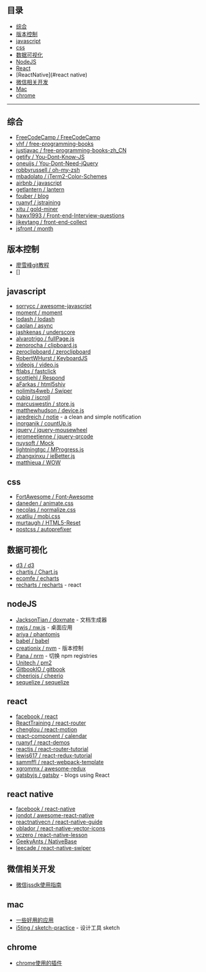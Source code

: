 ## 目录

* [综合](#综合)
* [版本控制](#版本控制)
* [javascript](#javascript)
* [css](#css)
* [数据可视化](#数据可视化)
* [NodeJS](#nodeJS)
* [React](#react)
* [ReactNative](#react native)
* [微信相关开发](#微信相关开发)
* [Mac](#mac)
* [chrome](#chrome)


----
## 综合
* [FreeCodeCamp / FreeCodeCamp](https://github.com/FreeCodeCamp/FreeCodeCamp)
* [vhf / free-programming-books](https://github.com/vhf/free-programming-books)
* [justjavac / free-programming-books-zh_CN](https://github.com/justjavac/free-programming-books-zh_CN)
* [getify / You-Dont-Know-JS](https://github.com/getify/You-Dont-Know-JS)
* [oneuijs / You-Dont-Need-jQuery](https://github.com/oneuijs/You-Dont-Need-jQuery)
* [robbyrussell / oh-my-zsh](https://github.com/robbyrussell/oh-my-zsh)
* [mbadolato / iTerm2-Color-Schemes](https://github.com/mbadolato/iTerm2-Color-Schemes)
* [airbnb / javascript](https://github.com/airbnb/javascript)
* [getlantern / lantern](https://github.com/getlantern/lantern)
* [fouber / blog](https://github.com/fouber/blog)
* [ruanyf / jstraining](https://github.com/ruanyf/jstraining)
* [xitu / gold-miner](https://github.com/xitu/gold-miner)
* [hawx1993 / Front-end-Interview-questions](https://github.com/hawx1993/Front-end-Interview-questions)
* [jikeytang / front-end-collect](https://github.com/jikeytang/front-end-collect)
* [jsfront / month](https://github.com/jsfront/month)

## 版本控制
* [廖雪峰git教程](http://www.liaoxuefeng.com/wiki/0013739516305929606dd18361248578c67b8067c8c017b000)
* []


## javascript
* [sorrycc / awesome-javascript](https://github.com/sorrycc/awesome-javascript)
* [moment / moment](https://github.com/moment/moment)
* [lodash / lodash](https://github.com/lodash/lodash)
* [caolan / async](https://github.com/caolan/async)
* [jashkenas / underscore](https://github.com/jashkenas/underscore)
* [alvarotrigo / fullPage.js](https://github.com/alvarotrigo/fullPage.js)
* [zenorocha / clipboard.js](https://github.com/zenorocha/clipboard.js)
* [zeroclipboard / zeroclipboard](https://github.com/zeroclipboard/zeroclipboard)
* [RobertWHurst / KeyboardJS](https://github.com/RobertWHurst/KeyboardJS)
* [videojs / video.js](https://github.com/videojs/video.js)
* [ftlabs / fastclick](https://github.com/ftlabs/fastclick)
* [scottjehl / Respond](https://github.com/scottjehl/Respond)
* [aFarkas / html5shiv](https://github.com/aFarkas/html5shiv)
* [nolimits4web / Swiper](https://github.com/nolimits4web/Swiper)
* [cubiq / iscroll](https://github.com/cubiq/iscroll)
* [marcuswestin / store.js](https://github.com/marcuswestin/store.js)
* [matthewhudson / device.js](https://github.com/matthewhudson/device.js)
* [jaredreich / notie](https://github.com/jaredreich/notie) -  a clean and simple notification
* [inorganik / countUp.js](https://github.com/inorganik/countUp.js)
* [jquery / jquery-mousewheel](https://github.com/jquery/jquery-mousewheel)
* [jeromeetienne / jquery-qrcode](https://github.com/jeromeetienne/jquery-qrcode)
* [nuysoft / Mock](https://github.com/nuysoft/Mock)
* [lightningtgc / MProgress.js](https://github.com/lightningtgc/MProgress.js)
* [zhangxinxu / ieBetter.js](https://github.com/zhangxinxu/ieBetter.js)
* [matthieua / WOW](https://github.com/matthieua/WOW)

## css
* [FortAwesome / Font-Awesome](https://github.com/FortAwesome/Font-Awesome)
* [daneden / animate.css](https://github.com/daneden/animate.css)
* [necolas / normalize.css](https://github.com/necolas/normalize.css)
* [xcatliu / mobi.css](https://github.com/xcatliu/mobi.css)
* [murtaugh / HTML5-Reset](https://github.com/murtaugh/HTML5-Reset)
* [postcss / autoprefixer](https://github.com/postcss/autoprefixer)


## 数据可视化
* [d3 / d3](https://github.com/d3/d3)
* [chartjs / Chart.js](https://github.com/chartjs/Chart.js)
* [ecomfe / echarts](https://github.com/ecomfe/echarts)
* [recharts / recharts](https://github.com/recharts/recharts) - react

## nodeJS
* [JacksonTian / doxmate](https://github.com/JacksonTian/doxmate) - 文档生成器
* [nwjs / nw.js](https://github.com/nwjs/nw.js) - 桌面应用
* [ariya / phantomjs](https://github.com/ariya/phantomjs)
* [babel / babel](https://github.com/babel/babel)
* [creationix / nvm](https://github.com/creationix/nvm) - 版本控制
* [Pana / nrm](https://github.com/Pana/nrm) - 切换 npm registries
* [Unitech / pm2](https://github.com/Unitech/pm2)
* [GitbookIO / gitbook](https://github.com/GitbookIO/gitbook)
* [cheeriojs / cheerio](https://github.com/cheeriojs/cheerio)
* [sequelize / sequelize](https://github.com/sequelize/sequelize)


## react
* [facebook / react](https://github.com/facebook/react)
* [ReactTraining / react-router](https://github.com/ReactTraining/react-router)
* [chenglou / react-motion](https://github.com/chenglou/react-motion)
* [react-component / calendar](https://github.com/react-component/calendar)
* [ruanyf / react-demos](https://github.com/ruanyf/react-demos)
* [reactjs / react-router-tutorial](https://github.com/reactjs/react-router-tutorial)
* [lewis617 / react-redux-tutorial](https://github.com/lewis617/react-redux-tutorial)
* [sammffl / react-webpack-template](https://github.com/sammffl/react-webpack-template)
* [xgrommx / awesome-redux](https://github.com/xgrommx/awesome-redux)
* [gatsbyjs / gatsby](https://github.com/gatsbyjs/gatsby) - blogs using React


## react native
* [facebook / react-native](https://github.com/facebook/react-native)
* [jondot / awesome-react-native](https://github.com/jondot/awesome-react-native)
* [reactnativecn / react-native-guide](https://github.com/reactnativecn/react-native-guide)
* [oblador / react-native-vector-icons](https://github.com/oblador/react-native-vector-icons)
* [vczero / react-native-lesson](https://github.com/vczero/react-native-lesson)
* [GeekyAnts / NativeBase](https://github.com/GeekyAnts/NativeBase)
* [leecade / react-native-swiper](https://github.com/leecade/react-native-swiper)


## 微信相关开发
* [微信jssdk使用指南](./wechat/wx_jssdk_guide.md)

## mac
* [一些好用的应用](./mac/usefulApp.md)
* [i5ting / sketch-practice](https://github.com/i5ting/sketch-practice) - 设计工具 sketch


## chrome
* [chrome使用的插件](./chrome/plugins.md)
